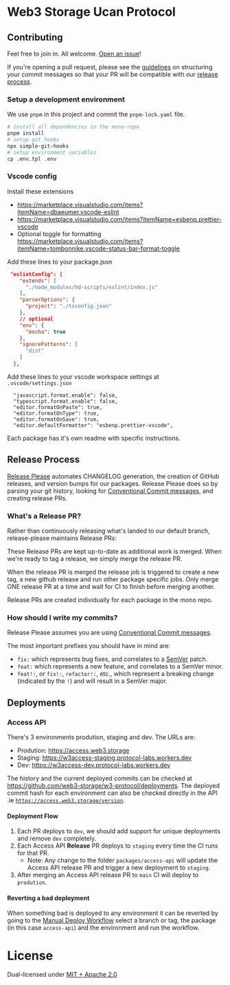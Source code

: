 # Web3 Storage Ucan Protocol

## Contributing

Feel free to join in. All welcome. [Open an issue](https://github.com/web3-storage/w3-protocol/issues/new)!

If you're opening a pull request, please see the [guidelines](#how-should-i-write-my-commits) on structuring your commit messages so that your PR will be compatible with our [release process](#release-process).

### Setup a development environment

We use `pnpm` in this project and commit the `pnpm-lock.yaml` file.

```bash
# install all dependencies in the mono-repo
pnpm install
# setup git hooks
npx simple-git-hooks
# setup environment variables
cp .env.tpl .env
```

### Vscode config

Install these extensions

- https://marketplace.visualstudio.com/items?itemName=dbaeumer.vscode-eslint
- https://marketplace.visualstudio.com/items?itemName=esbenp.prettier-vscode
- Optional toggle for formatting https://marketplace.visualstudio.com/items?itemName=tombonnike.vscode-status-bar-format-toggle

Add these lines to your package.json

```json
 "eslintConfig": {
    "extends": [
      "./node_modules/hd-scripts/eslint/index.js"
    ],
    "parserOptions": {
      "project": "./tsconfig.json"
    },
    // optional
    "env": {
      "mocha": true
    },
    "ignorePatterns": [
      "dist"
    ]
  },
```

Add these lines to your vscode workspace settings at `.vscode/settings.json`

```text
  "javascript.format.enable": false,
  "typescript.format.enable": false,
  "editor.formatOnPaste": true,
  "editor.formatOnType": true,
  "editor.formatOnSave": true,
  "editor.defaultFormatter": "esbenp.prettier-vscode",
```

Each package has it's own readme with specific instructions.

## Release Process

[Release Please](https://github.com/googleapis/release-please) automates CHANGELOG generation, the creation of GitHub releases,
and version bumps for our packages. Release Please does so by parsing your
git history, looking for [Conventional Commit messages](https://www.conventionalcommits.org/),
and creating release PRs.

### What's a Release PR?

Rather than continuously releasing what's landed to our default branch, release-please maintains Release PRs:

These Release PRs are kept up-to-date as additional work is merged. When we're ready to tag a release, we simply merge the release PR.

When the release PR is merged the release job is triggered to create a new tag, a new github release and run other package specific jobs. Only merge ONE release PR at a time and wait for CI to finish before merging another.

Release PRs are created individually for each package in the mono repo.

### How should I write my commits?

Release Please assumes you are using [Conventional Commit messages](https://www.conventionalcommits.org/).

The most important prefixes you should have in mind are:

- `fix:` which represents bug fixes, and correlates to a [SemVer](https://semver.org/)
  patch.
- `feat:` which represents a new feature, and correlates to a SemVer minor.
- `feat!:`, or `fix!:`, `refactor!:`, etc., which represent a breaking change
  (indicated by the `!`) and will result in a SemVer major.

## Deployments

### Access API

There's 3 environments prodution, staging and dev. The URLs are:

- Prodution: https://access.web3.storage
- Staging: https://w3access-staging.protocol-labs.workers.dev
- Dev: https://w3access-dev.protocol-labs.workers.dev

The history and the current deployed commits can be checked at https://github.com/web3-storage/w3-protocol/deployments. The deployed commit hash for each environment can also be checked directly in the API .ie [`https://access.web3.storage/version`](https://access.web3.storage/version).

#### Deployment Flow

1. Each PR deploys to `dev`, we should add support for unique deployments and remove `dev` completely.
2. Each Access API **Release** PR deploys to `staging` every time the CI runs for that PR.
   - Note: Any change to the folder `packages/access-api` will update the Access API release PR and trigger a new deployment to `staging`.
3. After merging an Access API release PR to `main` CI will deploy to `prodution`.

#### Reverting a bad deployment

When something bad is deployed to any environment it can be reverted by going to the [Manual Deploy Workflow](https://github.com/web3-storage/w3-protocol/actions/workflows/manual.yml) select a branch or tag, the package (in this case `access-api`) and the environment and run the workflow.

# License

Dual-licensed under [MIT + Apache 2.0](license.md)

